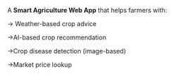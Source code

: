 A **Smart Agriculture Web App** that helps farmers with:

-> Weather-based crop advice

->AI-based crop recommendation

->Crop disease detection (image-based)

->Market price lookup
